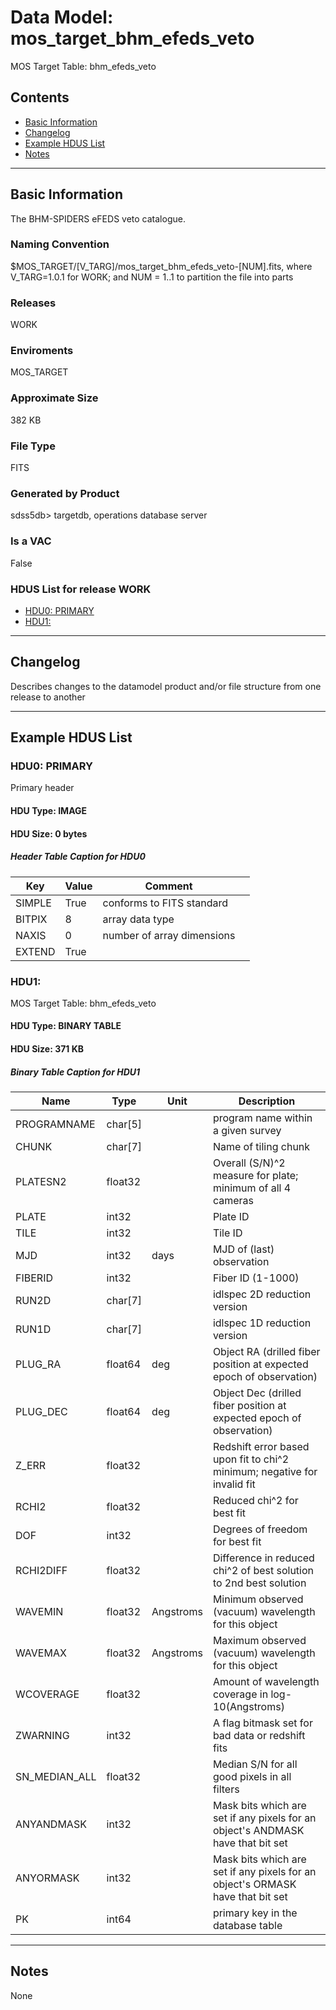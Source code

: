 # Data Model: mos_target_bhm_efeds_veto


MOS Target Table: bhm_efeds_veto


## Contents
- [Basic Information](#basic-information)
- [Changelog](#changelog)
- [Example HDUS List](#example-hdus-list)
- [Notes](#notes)

---

## Basic Information
The BHM-SPIDERS eFEDS veto catalogue.

### Naming Convention
$MOS_TARGET/[V_TARG]/mos_target_bhm_efeds_veto-[NUM].fits, where V_TARG=1.0.1 for WORK; and NUM = 1..1 to partition the file into parts

### Releases
WORK

### Enviroments
MOS_TARGET

### Approximate Size
382 KB

### File Type
FITS

### Generated by Product
sdss5db> targetdb, operations database server

### Is a VAC
False

### HDUS List for release WORK
  - [HDU0: PRIMARY](#hdu0-primary)
  - [HDU1: ](#hdu1-)

---

## Changelog
Describes changes to the datamodel product and/or file structure from one release to another

---
## Example HDUS List

### HDU0: PRIMARY
Primary header

#### HDU Type: IMAGE
#### HDU Size:  0 bytes

##### Header Table Caption for HDU0
Key | Value | Comment | |
| --- | --- | --- | --- |
| SIMPLE | True | conforms to FITS standard |
| BITPIX | 8 | array data type |
| NAXIS | 0 | number of array dimensions |
| EXTEND | True |  |



### HDU1: 
MOS Target Table: bhm_efeds_veto

#### HDU Type: BINARY TABLE
#### HDU Size:  371 KB


##### Binary Table Caption for HDU1
Name | Type | Unit | Description |
| --- | --- | --- | --- |
 | PROGRAMNAME | char[5] |  | program name within a given survey |
 | CHUNK | char[7] |  | Name of tiling chunk |
 | PLATESN2 | float32 |  | Overall (S/N)^2 measure for plate; minimum of all 4 cameras |
 | PLATE | int32 |  | Plate ID |
 | TILE | int32 |  | Tile ID |
 | MJD | int32 | days | MJD of (last) observation |
 | FIBERID | int32 |  | Fiber ID (1-1000) |
 | RUN2D | char[7] |  | idlspec 2D reduction version |
 | RUN1D | char[7] |  | idlspec 1D reduction version |
 | PLUG_RA | float64 | deg | Object RA (drilled fiber position at expected epoch of observation) |
 | PLUG_DEC | float64 | deg | Object Dec (drilled fiber position at expected epoch of observation) |
 | Z_ERR | float32 |  | Redshift error based upon fit to chi^2 minimum; negative for invalid fit |
 | RCHI2 | float32 |  | Reduced chi^2 for best fit |
 | DOF | int32 |  | Degrees of freedom for best fit |
 | RCHI2DIFF | float32 |  | Difference in reduced chi^2 of best solution to 2nd best solution |
 | WAVEMIN | float32 | Angstroms | Minimum observed (vacuum) wavelength for this object |
 | WAVEMAX | float32 | Angstroms | Maximum observed (vacuum) wavelength for this object |
 | WCOVERAGE | float32 |  | Amount of wavelength coverage in log-10(Angstroms) |
 | ZWARNING | int32 |  | A flag bitmask set for bad data or redshift fits |
 | SN_MEDIAN_ALL | float32 |  | Median S/N for all good pixels in all filters |
 | ANYANDMASK | int32 |  | Mask bits which are set if any pixels for an object's ANDMASK have that bit set |
 | ANYORMASK | int32 |  | Mask bits which are set if any pixels for an object's ORMASK have that bit set |
 | PK | int64 |  | primary key in the database table |



---
## Notes
None